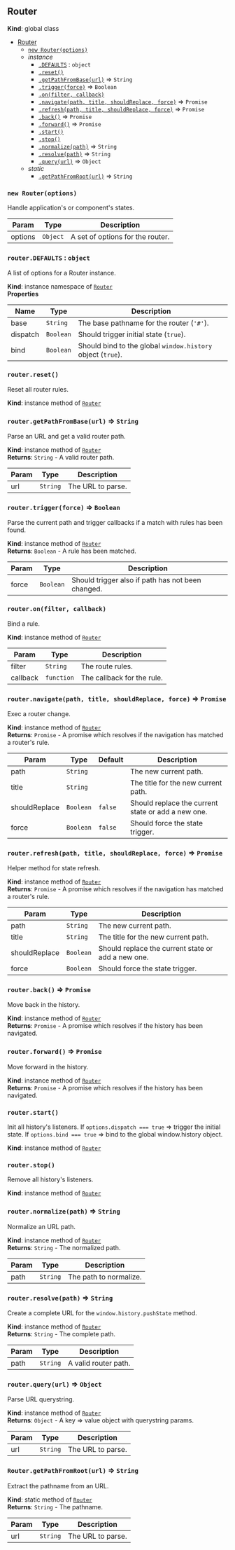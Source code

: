 <a name="Router"></a>

## Router
**Kind**: global class  

* [Router](#Router)
    * [`new Router(options)`](#new_Router_new)
    * _instance_
        * [`.DEFAULTS`](#Router+DEFAULTS) : <code>object</code>
        * [`.reset()`](#Router+reset)
        * [`.getPathFromBase(url)`](#Router+getPathFromBase) ⇒ <code>String</code>
        * [`.trigger(force)`](#Router+trigger) ⇒ <code>Boolean</code>
        * [`.on(filter, callback)`](#Router+on)
        * [`.navigate(path, title, shouldReplace, force)`](#Router+navigate) ⇒ <code>Promise</code>
        * [`.refresh(path, title, shouldReplace, force)`](#Router+refresh) ⇒ <code>Promise</code>
        * [`.back()`](#Router+back) ⇒ <code>Promise</code>
        * [`.forward()`](#Router+forward) ⇒ <code>Promise</code>
        * [`.start()`](#Router+start)
        * [`.stop()`](#Router+stop)
        * [`.normalize(path)`](#Router+normalize) ⇒ <code>String</code>
        * [`.resolve(path)`](#Router+resolve) ⇒ <code>String</code>
        * [`.query(url)`](#Router+query) ⇒ <code>Object</code>
    * _static_
        * [`.getPathFromRoot(url)`](#Router.getPathFromRoot) ⇒ <code>String</code>

<a name="new_Router_new"></a>

### `new Router(options)`
Handle application's or component's states.


| Param | Type | Description |
| --- | --- | --- |
| options | <code>Object</code> | A set of options for the router. |

<a name="Router+DEFAULTS"></a>

### `router.DEFAULTS` : <code>object</code>
A list of options for a Router instance.

**Kind**: instance namespace of <code>[Router](#Router)</code>  
**Properties**

| Name | Type | Description |
| --- | --- | --- |
| base | <code>String</code> | The base pathname for the router (`'#'`). |
| dispatch | <code>Boolean</code> | Should trigger initial state (`true`). |
| bind | <code>Boolean</code> | Should bind to the global `window.history` object (`true`). |

<a name="Router+reset"></a>

### `router.reset()`
Reset all router rules.

**Kind**: instance method of <code>[Router](#Router)</code>  
<a name="Router+getPathFromBase"></a>

### `router.getPathFromBase(url)` ⇒ <code>String</code>
Parse an URL and get a valid router path.

**Kind**: instance method of <code>[Router](#Router)</code>  
**Returns**: <code>String</code> - A valid router path.  

| Param | Type | Description |
| --- | --- | --- |
| url | <code>String</code> | The URL to parse. |

<a name="Router+trigger"></a>

### `router.trigger(force)` ⇒ <code>Boolean</code>
Parse the current path and trigger callbacks if a match with rules has been found.

**Kind**: instance method of <code>[Router](#Router)</code>  
**Returns**: <code>Boolean</code> - A rule has been matched.  

| Param | Type | Description |
| --- | --- | --- |
| force | <code>Boolean</code> | Should trigger also if path has not been changed. |

<a name="Router+on"></a>

### `router.on(filter, callback)`
Bind a rule.

**Kind**: instance method of <code>[Router](#Router)</code>  

| Param | Type | Description |
| --- | --- | --- |
| filter | <code>String</code> | The route rules. |
| callback | <code>function</code> | The callback for the rule. |

<a name="Router+navigate"></a>

### `router.navigate(path, title, shouldReplace, force)` ⇒ <code>Promise</code>
Exec a router change.

**Kind**: instance method of <code>[Router](#Router)</code>  
**Returns**: <code>Promise</code> - A promise which resolves if the navigation has matched a router's rule.  

| Param | Type | Default | Description |
| --- | --- | --- | --- |
| path | <code>String</code> |  | The new current path. |
| title | <code>String</code> |  | The title for the new current path. |
| shouldReplace | <code>Boolean</code> | <code>false</code> | Should replace the current state or add a new one. |
| force | <code>Boolean</code> | <code>false</code> | Should force the state trigger. |

<a name="Router+refresh"></a>

### `router.refresh(path, title, shouldReplace, force)` ⇒ <code>Promise</code>
Helper method for state refresh.

**Kind**: instance method of <code>[Router](#Router)</code>  
**Returns**: <code>Promise</code> - A promise which resolves if the navigation has matched a router's rule.  

| Param | Type | Description |
| --- | --- | --- |
| path | <code>String</code> | The new current path. |
| title | <code>String</code> | The title for the new current path. |
| shouldReplace | <code>Boolean</code> | Should replace the current state or add a new one. |
| force | <code>Boolean</code> | Should force the state trigger. |

<a name="Router+back"></a>

### `router.back()` ⇒ <code>Promise</code>
Move back in the history.

**Kind**: instance method of <code>[Router](#Router)</code>  
**Returns**: <code>Promise</code> - A promise which resolves if the history has been navigated.  
<a name="Router+forward"></a>

### `router.forward()` ⇒ <code>Promise</code>
Move forward in the history.

**Kind**: instance method of <code>[Router](#Router)</code>  
**Returns**: <code>Promise</code> - A promise which resolves if the history has been navigated.  
<a name="Router+start"></a>

### `router.start()`
Init all history's listeners.
If `options.dispatch === true` => trigger the initial state.
If `options.bind === true` => bind to the global window.history object.

**Kind**: instance method of <code>[Router](#Router)</code>  
<a name="Router+stop"></a>

### `router.stop()`
Remove all history's listeners.

**Kind**: instance method of <code>[Router](#Router)</code>  
<a name="Router+normalize"></a>

### `router.normalize(path)` ⇒ <code>String</code>
Normalize an URL path.

**Kind**: instance method of <code>[Router](#Router)</code>  
**Returns**: <code>String</code> - The normalized path.  

| Param | Type | Description |
| --- | --- | --- |
| path | <code>String</code> | The path to normalize. |

<a name="Router+resolve"></a>

### `router.resolve(path)` ⇒ <code>String</code>
Create a complete URL for the `window.history.pushState` method.

**Kind**: instance method of <code>[Router](#Router)</code>  
**Returns**: <code>String</code> - The complete path.  

| Param | Type | Description |
| --- | --- | --- |
| path | <code>String</code> | A valid router path. |

<a name="Router+query"></a>

### `router.query(url)` ⇒ <code>Object</code>
Parse URL querystring.

**Kind**: instance method of <code>[Router](#Router)</code>  
**Returns**: <code>Object</code> - A key => value object with querystring params.  

| Param | Type | Description |
| --- | --- | --- |
| url | <code>String</code> | The URL to parse. |

<a name="Router.getPathFromRoot"></a>

### `Router.getPathFromRoot(url)` ⇒ <code>String</code>
Extract the pathname from an URL.

**Kind**: static method of <code>[Router](#Router)</code>  
**Returns**: <code>String</code> - The pathname.  

| Param | Type | Description |
| --- | --- | --- |
| url | <code>String</code> | The URL to parse. |

